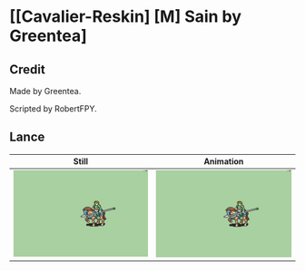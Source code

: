 # [\[Cavalier-Reskin\] \[M\] Sain by Greentea]

## Credit

Made by Greentea.

Scripted by RobertFPY.

## Lance

| Still | Animation |
| :---: | :-------: |
| ![Lance still](./Lance_000.png) | ![Lance animation](./Lance.gif) |
